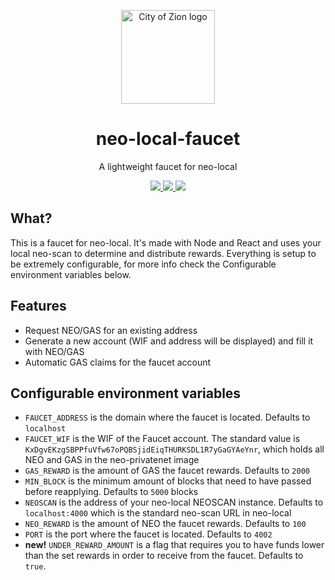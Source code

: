 <p align="center">
  <img
    src="http://res.cloudinary.com/vidsy/image/upload/v1503160820/CoZ_Icon_DARKBLUE_200x178px_oq0gxm.png"
    width="150px"
    alt="City of Zion logo">
</p>

<h1 align="center">neo-local-faucet</h1>

<p align="center">
  A lightweight faucet for neo-local
</p>

<p align="center">
  <a href="https://github.com/CityOfZion/neo-local-faucet/tags">
    <img src="https://img.shields.io/github/tag/CityOfZion/neo-local-faucet.svg">
  </a>
  <a href="https://travis-ci.org/CityOfZion/neo-local-faucet">
    <img src="https://img.shields.io/travis/CityOfZion/neo-local-faucet/master.svg">
  </a>
  <a href="https://github.com/CityOfZion/neo-local-faucet/commits/master">
    <img src="https://img.shields.io/github/last-commit/CityOfZion/neo-local-faucet.svg">
  </a>
</p>

## What?

This is a faucet for neo-local. It's made with Node and React and uses your local neo-scan to determine and distribute rewards.
Everything is setup to be extremely configurable, for more info check the Configurable environment variables below.

## Features

- Request NEO/GAS for an existing address
- Generate a new account (WIF and address will be displayed) and fill it with NEO/GAS
- Automatic GAS claims for the faucet account

## Configurable environment variables

- `FAUCET_ADDRESS` is the domain where the faucet is located. Defaults to `localhost`
- `FAUCET_WIF` is the WIF of the Faucet account. The standard value is `KxDgvEKzgSBPPfuVfw67oPQBSjidEiqTHURKSDL1R7yGaGYAeYnr`, which holds all NEO and GAS in the neo-privatenet image
- `GAS_REWARD` is the amount of GAS the faucet rewards. Defaults to `2000`
- `MIN_BLOCK` is the minimum amount of blocks that need to have passed before reapplying. Defaults to `5000` blocks
- `NEOSCAN` is the address of your neo-local NEOSCAN instance. Defaults to `localhost:4000` which is the standard neo-scan URL in neo-local
- `NEO_REWARD` is the amount of NEO the faucet rewards. Defaults to `100`
- `PORT` is the port where the faucet is located. Defaults to `4002`
- **new!** `UNDER_REWARD_AMOUNT` is a flag that requires you to have funds lower than the set rewards in order to receive from the faucet. Defaults to `true`.
